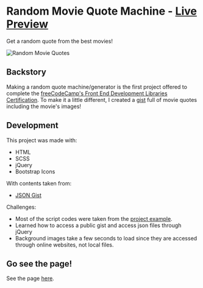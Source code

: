 # Random Movie Quote Machine - [Live Preview](https://random-movie-quotes.vercel.app/)
Get a random quote from the best movies!

![Random Movie Quotes](https://user-images.githubusercontent.com/86703782/193515659-a8c552f3-978f-4637-b18b-6fd30d07dc35.png)

## Backstory
Making a random quote machine/generator is the first project offered to complete the [freeCodeCamp's Front End Development Libraries Certification](https://www.freecodecamp.org/learn/front-end-development-libraries/). To make it a little different, I created a [gist](https://gist.github.com/Pilvorm/f1aba266bafb87402fe944c0ff6baf04) full of movie quotes including the movie's images!

## Development
This project was made with:
- HTML
- SCSS
- jQuery
- Bootstrap Icons

With contents taken from:
- [JSON Gist](https://gist.github.com/Pilvorm/f1aba266bafb87402fe944c0ff6baf04) 


Challenges:
- Most of the script codes were taken from the [project example](https://codepen.io/freeCodeCamp/full/qRZeGZ).
- Learned how to access a public gist and access json files through jQuery
- Background images take a few seconds to load since they are accessed through online websites, not local files.

## Go see the page!
See the page [here](https://random-movie-quotes.vercel.app/).
